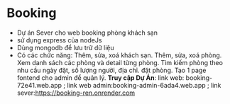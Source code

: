 # Booking
- Dự án Sever cho web booking phòng khách sạn
- sử dụng express của nodeJs
- Dùng mongodb để lưu trữ dữ liệu
- Có các chức năng: Thêm, sửa, xoá khách sạn. Thêm, sửa, xoá phòng. Xem danh sách các phòng và detail từng phòng. Tìm kiếm phòng theo nhu cầu ngày đặt, số lượng người, địa chỉ.
đặt phòng. Tạo 1 page fontend cho admin để quản lý. 
**Truy cập Dự Án**: link web: booking-72e41.web.app ;
  link web admin:booking-admin-6ada4.web.app ;
  link sever:https://booking-ren.onrender.com
